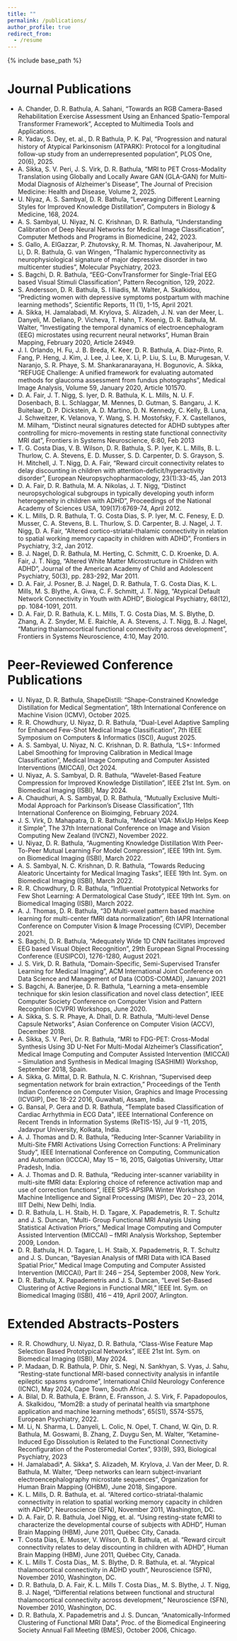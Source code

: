 ```yaml
---
title: ""
permalink: /publications/
author_profile: true
redirect_from:
  - /resume
---
```


{% include base_path %}
  
# Journal Publications
* A. Chander, D. R. Bathula, A. Sahani, “Towards an RGB Camera-Based Rehabilitation Exercise Assessment Using an Enhanced Spatio-Temporal Transformer Framework”, Accepted to Multimedia Tools and Applications.
* R. Yadav, S. Dey, et. al., D. R Bathula, P. K. Pal, “Progression and natural history of Atypical Parkinsonism (ATPARK): Protocol for a longitudinal follow-up study from an underrepresented population”, PLOS One, 20(6), 2025.
* A. Sikka, S. V. Peri,  J. S. Virk, D. R. Bathula, “MRI to PET Cross-Modality Translation using Globally and Locally Aware GAN (GLA-GAN) for Multi-Modal Diagnosis of Alzheimer's Disease”, The Journal of Precision Medicine: Health and Disease, Volume 2, 2025.
* U. Niyaz, A. S. Sambyal, D. R. Bathula, “Leveraging Different Learning Styles for Improved Knowledge Distillation”, Computers in Biology & Medicine, 168, 2024.
* A. S. Sambyal, U. Niyaz, N. C. Krishnan, D. R. Bathula, “Understanding Calibration of Deep Neural Networks for Medical Image Classification”, Computer Methods and Programs in Biomedicine, 242, 2023.
* S. Gallo, A. ElGazzar, P. Zhutovsky, R. M. Thomas, N. Javaheripour, M. Li, D. R. Bathula, G. van Wingen, “Thalamic hyperconnectivity as neurophysiological signature of major depressive disorder in two multicenter studies”, Molecular Psychiatry, 2023.
* S. Bagchi, D. R. Bathula, “EEG-ConvTransformer for Single-Trial EEG based Visual Stimuli Classification”, Pattern Recognition, 129, 2022.
* S. Andersson, D. R. Bathula, S. I Iliadis, M. Walter, A. Skalkidou, “Predicting women with depressive symptoms postpartum with machine learning methods”, Scientific Reports,  11 (1), 1-15, April 2021.
* A. Sikka, H. Jamalabadi,  M. Krylova,  S. Alizadeh,  J. N. van der Meer,  L. Danyeli,  M. Deliano,  P. Vicheva,  T. Hahn,  T. Koenig, D. R. Bathula, M. Walter, “Investigating the temporal dynamics of electroencephalogram (EEG) microstates using recurrent neural networks”, Human Brain Mapping, February 2020, Article 24949.
* J. I. Orlando, H. Fu, J. B. Breda, K. Keer, D. R. Bathula, A. Diaz-Pinto, R. Fang, P. Heng, J. Kim, J. Lee, J. Lee, X. Li, P. Liu, S. Lu, B. Murugesan, V. Naranjo, S. R. Phaye, S. M. Shankaranarayana, H. Bogunovic, A. Sikka, “REFUGE Challenge: A unified framework for evaluating automated methods for glaucoma assessment from fundus photographs”, Medical Image Analysis, Volume 59, January 2020, Article 101570.
* D. A. Fair, J. T. Nigg, S. Iyer, D. R. Bathula, K. L. Mills, N. U. F. Dosenbach, B. L. Schlaggar, M. Mennes, D. Gutman, S. Bangaru, J. K. Buitelaar, D. P. Dickstein, A. D. Martino, D. N. Kennedy, C. Kelly, B. Luna, J. Schweitzer, K. Velanova, Y. Wang, S. H. Mostofsky, F. X. Castellanos, M. Milham, “Distinct neural signatures detected for ADHD subtypes after controlling for micro-movements in resting state functional connectivity MRI dat”, Frontiers in Systems Neuroscience, 6:80, Feb 2013
* T. G. Costa Dias, V. B. Wilson, D. R. Bathula, S. P. Iyer, K. L. Mills, B. L. Thurlow, C. A. Stevens, E. D. Musser, S. D. Carpenter, D. S. Grayson, S. H. Mitchell, J. T. Nigg, D. A. Fair, “Reward circuit connectivity relates to delay discounting in children with attention-deficit/hyperactivity disorder”, European Neuropsychopharmacology, 23(1):33-45, Jan 2013
* D. A. Fair, D. R. Bathula, M. A. Nikolas, J. T. Nigg, “Distinct neuropsychological subgroups in typically developing youth inform heterogeneity in children with ADHD”, Proceedings of the National Academy of Sciences USA, 109(17):6769-74, April 2012.
* K. L. Mills, D. R. Bathula, T. G. Costa Dias, S. P. Iyer, M. C. Fenesy, E. D. Musser, C. A. Stevens, B. L. Thurlow, S. D. Carpenter, B. J. Nagel, J. T. Nigg, D. A. Fair, “Altered cortico-striatal-thalamic connectivity in relation to spatial working memory capacity in children with ADHD”, Frontiers in Psychiatry, 3:2, Jan 2012.
* B. J. Nagel, D. R. Bathula, M. Herting, C. Schmitt, C. D. Kroenke, D. A. Fair, J. T. Nigg, “Altered White Matter Microstructure in Children with ADHD”, Journal of the American Academy of Child and Adolescent Psychiatry, 50(3), pp. 283-292, Mar 2011.
* D. A. Fair, J. Posner, B. J. Nagel, D. R. Bathula, T. G. Costa Dias, K. L. Mills, M. S. Blythe, A. Giwa, C. F. Schmitt, J. T. Nigg, “Atypical Default Network Connectivity in Youth with ADHD”, Biological Psychiatry, 68(12), pp. 1084-1091, 2011.
* D. A. Fair, D. R. Bathula, K. L. Mills, T. G. Costa Dias, M. S. Blythe, D. Zhang, A. Z. Snyder, M. E. Raichle, A. A. Stevens, J. T. Nigg, B. J. Nagel, “Maturing thalamocortical functional connectivity across development”, Frontiers in Systems Neuroscience, 4:10, May 2010.

# Peer-Reviewed Conference Publications
* U. Niyaz, D. R. Bathula, ShapeDistill: “Shape-Constrained Knowledge Distillation for Medical Segmentation”, 18th International Conference on Machine Vision (ICMV), October 2025.
* R. R. Chowdhury, U. Niyaz, D. R. Bathula, “Dual-Level Adaptive Sampling for Enhanced Few-Shot Medical Image Classification”, 7th IEEE Symposium on Computers & Informatics (ISCI), August 2025.
* A. S. Sambyal, U. Niyaz, N. C. Krishnan, D. R. Bathula, “LS+: Informed Label Smoothing for Improving Calibration in Medical Image Classification”, Medical Image Computing and Computer Assisted Interventions (MICCAI), Oct 2024.
* U. Niyaz, A. S. Sambyal, D. R. Bathula,  “Wavelet-Based Feature Compression for Improved Knowledge Distillation”, IEEE 21st Int. Sym. on Biomedical Imaging (ISBI), May 2024.
* A. Chaudhuri, A. S. Sambyal, D. R. Bathula,  “Mutually Exclusive Multi-Modal Approach for Parkinson’s Disease Classification”, 11th International Conference on Bioimging, February 2024.
* J. S. Virk, D. Mahapatra, D. R. Bathula,  “Medical VQA: MixUp Helps Keep it Simple”, The 37th International Conference on Image and Vision Computing New Zealand (IVCNZ), November 2022. 
* U. Niyaz, D. R. Bathula, “Augmenting Knowledge Distillation With Peer-To-Peer Mutual Learning For Model Compression”, IEEE 19th Int. Sym. on Biomedical Imaging (ISBI), March 2022.
* A. S. Sambyal, N. C. Krishnan, D. R. Bathula, “Towards Reducing Aleatoric Uncertainty for Medical Imaging Tasks”, IEEE 19th Int. Sym. on Biomedical Imaging (ISBI), March 2022. 
* R. R. Chowdhury, D. R. Bathula, “Influential Prototypical Networks for Few Shot Learning: A Dermatological Case Study”, IEEE 19th Int. Sym. on Biomedical Imaging (ISBI), March 2022.
* A. J. Thomas, D. R. Bathula,  “3D Multi-voxel pattern based machine learning for multi-center fMRI data normalization”, 6th IAPR International Conference on Computer Vision & Image Processing (CVIP), December 2021.
* S. Bagchi, D. R. Bathula,  “Adequately Wide 1D CNN facilitates improved EEG based Visual Object Recognition”, 29th European Signal Processing Conference (EUSIPCO), 1276-1280, August 2021.     
* J. S. Virk, D. R. Bathula,  “Domain-Specific, Semi-Supervised Transfer Learning for Medical Imaging”, ACM International Joint Conference on Data Science and Management of Data (CODS-COMAD), January 2021
* S. Bagchi, A. Banerjee, D. R. Bathula,  “Learning a meta-ensemble technique for skin lesion classification and novel class detection”, IEEE Computer Society Conference on Computer Vision and Pattern Recognition (CVPR) Workshops, June 2020.
* A. Sikka, S. S. R. Phaye, A. Dhall, D. R. Bathula, “Multi-level Dense Capsule Networks”, Asian Conference on Computer Vision (ACCV), December 2018.
* A. Sikka, S. V. Peri, Dr. R. Bathula, “MRI to FDG-PET: Cross-Modal Synthesis Using 3D U-Net For Multi-Modal Alzheimer’s Classification”, Medical Image Computing and Computer Assisted Intervention (MICCAI) – Simulation and Synthesis in Medical Imaging (SASHIMI) Workshop, September 2018, Spain.
* A. Sikka, G. Mittal, D. R. Bathula, N. C. Krishnan, “Supervised deep segmentation network for brain extraction,” Proceedings of the Tenth Indian Conference on Computer Vision, Graphics and Image Processing (ICVGIP), Dec 18-22 2016, Guwahati, Assam, India.
* G. Bansal, P. Gera and D. R. Bathula, “Template based Classification of Cardiac Arrhythmia in ECG Data", IEEE International Conference on Recent Trends in Information Systems (ReTIS-15), Jul 9 -11, 2015, Jadavpur University, Kolkata, India.
* A. J. Thomas and D. R. Bathula, “Reducing Inter-Scanner Variability in Multi-Site FMRI Activations Using Correction Functions: A Preliminary Study”, IEEE International Conference on Computing, Communication and Automation (ICCCA), May 15 – 16, 2015, Galgotias University, Uttar Pradesh, India.
* A. J. Thomas and D. R. Bathula, “Reducing inter-scanner variability in multi-site fMRI data: Exploring choice of reference activation map and use of correction functions”, IEEE SPS-APSIPA Winter Workshop on Machine Intelligence and Signal Processing (MISP), Dec 20 – 23, 2014, IIIT Delhi, New Delhi, India.
* D. R. Bathula, L. H. Staib, H. D. Tagare, X. Papademetris, R. T. Schultz and J. S. Duncan, “Multi- Group Functional MRI Analysis Using Statistical Activation Priors,” Medical Image Computing and Computer Assisted Intervention (MICCAI) – fMRI Analysis Workshop, September 2009, London.
* D. R. Bathula, H. D. Tagare, L. H. Staib, X. Papademetris, R. T. Schultz and J. S. Duncan, “Bayesian Analysis of fMRI Data with ICA Based Spatial Prior,” Medical Image Computing and Computer Assisted Intervention (MICCAI), Part II: 246 – 254, September 2008, New York.
* D. R. Bathula, X. Papademetris and J. S. Duncan, “Level Set-Based Clustering of Active Regions in Functional MRI,” IEEE Int. Sym. on Biomedical Imaging (ISBI), 416 – 419, April 2007, Arlington.

# Extended Abstracts-Posters
* R. R. Chowdhury, U. Niyaz, D. R. Bathula, “Class-Wise Feature Map Selection Based Prototypical Networks”, IEEE 21st Int. Sym. on Biomedical Imaging (ISBI), May 2024.
* P. Madaan, D. R. Bathula, P. Dhir, S. Negi, N. Sankhyan, S. Vyas, J. Sahu, “Resting-state functional MRI-based connectivity analysis in infantile epileptic spasms syndrome”, International Child Neurology Conference (ICNC), May 2024, Cape Town, South Africa.
* A. Bilal, D. R. Bathula, E. Bränn, E. Fransson, J. S. Virk, F. Papadopoulos, A. Skalkidou, “Mom2B: a study of perinatal health via smartphone application and machine learning methods”, 65(S1), S574-S575, European Psychiatry, 2022.
* M. Li, N. Sharma, L. Danyeli, L. Colic, N. Opel, T. Chand, W. Qin, D. R. Bathula, M. Goswami, B. Zhang, Z. Duygu Sen, M. Walter, “Ketamine-Induced Ego Dissolution is Related to the Functional Connectivity Reconfiguration of the Posteromedial Cortex”, 93(9), S93, Biological Psychiatry, 2023
* H. Jamalabadi*, A. Sikka*,  S. Alizadeh, M. Krylova, J. Van der Meer, D. R. Bathula, M. Walter, “Deep networks can learn subject-invariant electroencephalography microstate sequences”, Organization for Human Brain Mapping  (OHBM), June 2018, Singapore.
* K. L. Mills, D. R. Bathula, et. al. “Altered cortico-striatal-thalamic connectivity in relation to spatial working memory capacity in children with ADHD”, Neuroscience (SFN), November 2011, Washington, DC.
* D. A. Fair, D. R. Bathula, Joel Nigg, et. al. “Using resting-state fcMRI to characterize the developmental course of subjects with ADHD”, Human Brain Mapping (HBM), June 2011, Québec City, Canada.
* T. Costa Dias, E. Musser, V. Wilson, D. R. Bathula, et. al. “Reward circuit connectivity relates to delay discounting in children with ADHD”, Human Brain Mapping (HBM), June 2011, Québec City, Canada.
* K. L. Mills T. Costa Dias,, M. S. Blythe, D. R. Bathula, et. al. “Atypical thalamocortical connectivity in ADHD youth”, Neuroscience (SFN), November 2010, Washington, DC.
* D. R. Bathula, D. A. Fair, K. L. Mills T. Costa Dias,, M. S. Blythe, J. T. Nigg, B. J. Nagel, “Differential relations between functional and structural thalamocortical connectivity across development,” Neuroscience (SFN), November 2010, Washington, DC.
* D. R. Bathula, X. Papademetris and J. S. Duncan, “Anatomically-Informed Clustering of Functional MRI Data”, Proc. of the Biomedical Engineering Society Annual Fall Meeting (BMES), October 2006, Chicago.
